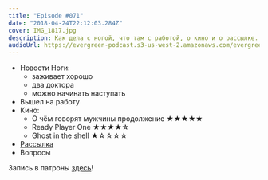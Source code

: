 ```yaml
---
title: "Episode #071"
date: "2018-04-24T22:12:03.284Z"
cover: IMG_1817.jpg
description: Как дела с ногой, что там с работой, о кино и о рассылке.
audioUrl: https://evergreen-podcast.s3-us-west-2.amazonaws.com/evergreen071.mp3
---
```


- Новости Ноги:
    - заживает хорошо
    - два доктора
    - можно начинать наступать
- Вышел на работу
- Кино:
    - О чём говорят мужчины продолжение ★★★★★
    - Ready Player One ★★★★☆
    - Ghost in the shell ★☆☆☆☆
- [Рассылка](https://letter.rosnovsky.us)
- Вопросы

Запись в патроны [здесь](https://patreon.com/podtema)!